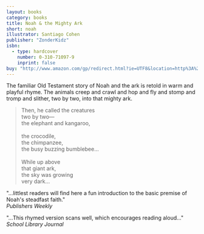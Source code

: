 ```yaml
---
layout: books
category: books
title: Noah & the Mighty Ark
short: noah
illustrator: Santiago Cohen
publisher: "ZonderKidz"
isbn:
  - type: hardcover
    number: 0-310-71097-9
    inprint: false
buy: "http://www.amazon.com/gp/redirect.html?ie=UTF8&location=http%3A%2F%2Fwww.amazon.com%2FNoah-Mighty-Rhonda-Gowler-Greene%2Fdp%2F0310710979%3Fie%3DUTF8%26s%3Dbooks%26qid%3D1207814549%26sr%3D8-10&tag=rhondgowlegre-20&linkCode=ur2&camp=1789&creative=9325"
---
```


The familiar Old Testament story of Noah and the ark is retold in warm and playful rhyme. The animals creep and crawl and hop and fly and stomp and tromp and slither, two by two, into that mighty ark.

<blockquote class="excerpt"><p2 class="excerpt">
Then, he called the creatures <br />
two by two— <br />
the elephant and kangaroo,
<br /><br />
the crocodile, <br />
the chimpanzee, <br />
the busy buzzing bumblebee…
<br /><br />
While up above <br />
that giant ark, <br />
the sky was growing <br />
very dark…
</p2></blockquote>

"…littlest readers will find here a fun introduction to the basic premise of Noah's steadfast faith."  
_Publishers Weekly_

"…This rhymed version scans well, which encourages reading aloud…"  
_School Library Journal_